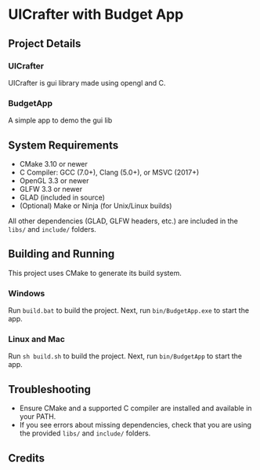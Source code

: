 # UICrafter with Budget App

## Project Details

### UICrafter

UICrafter is gui library made using opengl and C.

### BudgetApp

A simple app to demo the gui lib

## System Requirements

- CMake 3.10 or newer
- C Compiler: GCC (7.0+), Clang (5.0+), or MSVC (2017+)
- OpenGL 3.3 or newer
- GLFW 3.3 or newer
- GLAD (included in source)
- (Optional) Make or Ninja (for Unix/Linux builds)

All other dependencies (GLAD, GLFW headers, etc.) are included in the `libs/` and `include/` folders.

## Building and Running

This project uses CMake to generate its build system.

### Windows

Run `build.bat` to build the project.
Next, run `bin/BudgetApp.exe` to start the app.

### Linux and Mac

Run `sh build.sh` to build the project.
Next, run `bin/BudgetApp` to start the app.

## Troubleshooting

- Ensure CMake and a supported C compiler are installed and available in your PATH.
- If you see errors about missing dependencies, check that you are using the provided `libs/` and `include/` folders.


## Credits
